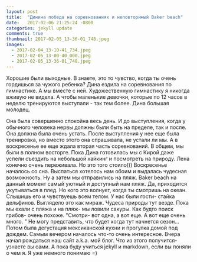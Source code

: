 ```yaml
---
layout: post
title:  "Динина победа на соревнованиях и неповторимый Baker beach"
date:   2017-02-06 21:25:24 -0800
categories: jekyll update
comments: true
thumbnail: 2017-02-05_13-36-01_748.jpeg
images:
  - 2017-02-04_13-10-41_734.jpeg
  - 2017-02-05_13-00-40_000.jpeg
  - 2017-02-05_13-36-01_748.jpeg
---
```


Хорошие были выходные.
В знаете, это то чувство, когда ты очень гордишься за чужого ребенка? Дина ездила на соревнования по гимнастике. А мы вместе с ней. Художественную гимнастику я никогда вживую не видела. А чтобы маленькие девочки, которые по 12 часов в неделю тренируются выступали - так тем более. Дина большая молодец. 
<!--separate-->
Она была совершенно спокойна весь день. И до выступления, когда у обычного человека нервы должны были быть на пределе, так и после. Она должна была очень устать. После выступления у нее еще была тренировка, но вместо этого она спрашивала, не устали ли мы. А в воскресенье ее еще ждала вторая часть соревнований. 
В общем, мы были в полном восторге. Пока Дина готовилась мы с Кирой даже успели съездить на небольшой хайкинг и посмотреть на природу. 
Лена конечно очень переживала. Но это того стоило)))
Воскресенье началось со сна. Выспаться хотелось нам обоим и выдалась чудесная возможность.  Ну а затем мы отправились на пляж. Baker beach на данный момент самый уютный и доступный нам пляж. Да, приходится укутываться в плед.  Но кого это волнует, когда ты смотришь на океан. Слышишь его и чувствуешь всем телом. 
У нас были гости- стайка дельфинов. Выглядело это как мираж. Чудеса природы тут везде. Пока мы ехали с пляжа и на пляж- мы ловили сакуры. Как будто поиск грибов- очень похоже. "Смотри- вот одна, а вот еще. А вот еще очень много. "
Не могу представить, что будет когда тут начнется сезон...
Потом была дегустация мексиканской кухни и прогулка домой под дождем. Самым вечером началось что-то очень интересное. Вчера начал рождаться наш сайт a.k.a. мой блог. Что из этого получится- узнаете вы сами. А пока буду учиться jekyll и markdown, если вы поняли о чем я. Я уже немного понимаю =)
